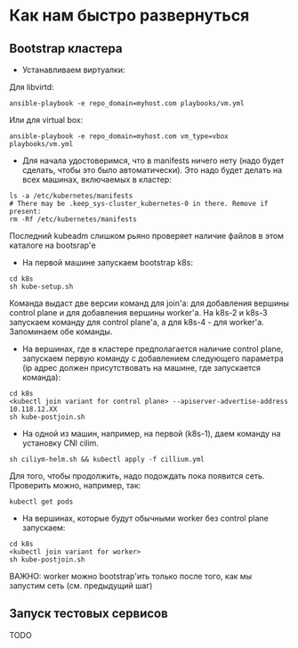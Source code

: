 # Как нам быстро развернуться

## Bootstrap кластера

* Устанавливаем виртуалки:

Для libvirtd:

```shell script
ansible-playbook -e repo_domain=myhost.com playbooks/vm.yml
```

Или для virtual box:

```shell script
ansible-playbook -e repo_domain=myhost.com vm_type=vbox playbooks/vm.yml
```

* Для начала удостоверимся, что в manifests ничего нету (надо будет сделать, чтобы это было автоматически). Это надо
будет делать на всех машинах, включаемых в кластер:

```shell script
ls -a /etc/kubernetes/manifests
# There may be .keep_sys-cluster_kubernetes-0 in there. Remove if present:
rm -Rf /etc/kubernetes/manifests
```

Последний kubeadm слишком рьяно проверяет наличие файлов в этом каталоге на bootsrap'е

* На первой машине запускаем bootstrap k8s:

```shell script
cd k8s
sh kube-setup.sh
```

Команда выдаст две версии команд для join'а: для добавления вершины control plane и для добавления вершины worker'а.
На k8s-2 и k8s-3 запускаем команду для control plane'а, а для k8s-4 - для worker'а. Запоминаем обе команды.

* На вершинах, где в кластере предполагается наличие control plane, запускаем первую команду с добавлением следующего
параметра (ip адрес должен присутствовать на машине, где запускается команда):

```shell script
cd k8s
<kubectl join variant for control plane> --apiserver-advertise-address 10.118.12.XX
sh kube-postjoin.sh
```

*  На одной из машин, например, на первой (k8s-1), даем команду на установку CNI cilim.

```shell script
sh ciliym-helm.sh && kubectl apply -f cillium.yml
```

Для того, чтобы продолжить, надо подождать пока появится сеть. Проверить можно, например, так:

```shell script
kubectl get pods
```

* На вершинах, которые будут обычными worker без control plane запускаем:

```shell script
cd k8s
<kubectl join variant for worker>
sh kube-postjoin.sh
```

ВАЖНО: worker можно bootstrap'ить только после того, как мы запустим сеть (см. предыдущий шаг)

## Запуск тестовых сервисов

TODO
